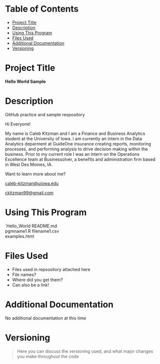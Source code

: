 # Table of Contents
- [Project Title](https://github.com/ckitzman/Hello_World/#project-title)
- [Description](https://github.com/ckitzman/Hello_World/#description)
- [Using This Program](https://github.com/ckitzman/Hello_World/#using-this-program)
- [Files Used](https://github.com/ckitzman/Hello_World/#files-used)
- [Additional Documentation](https://github.com/ckitzman/Hello_World/#additional-documentation)
- [Versioning](https://github.com/ckitzman/Hello_World/#versioning)

# Project Title
**Hello World Sample**

# Description
GitHub practice and sample respository

Hi Everyone!

My name is Caleb Kitzman and I am a Finance and Business Analytics student at the University of Iowa. I am currently an intern in the Data Analytics deparment at GuideOne insurance creating reports, monitoring processes, and performing analysis to drive decision making within the business. Prior to my current role I was an intern on the Operations Excellence team at Businessolver, a benefits and administration firm based in West Des Moines, IA. 

Want to learn more about me?

caleb-kitzman@uiowa.edu

ckitzman99@gmail.com

# Using This Program


`Hello_World
    README.md  
    pgmname1.R 
    filename1.csv   
    examples.html

# Files Used
- Files used in repsository attached here
- File names?
- Where did you get them?
- Can also be a link!

# Additional Documentation
No additional documentation at this time

# Versioning
> Here you can discuss the versioning used, and what major changes you make throughout the code
